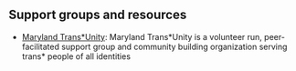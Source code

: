 ## Support groups and resources
- [Maryland Trans\*Unity](https://www.transunity.net): Maryland Trans\*Unity is a volunteer run, peer-facilitated support group and community building organization serving trans* people of all identities
